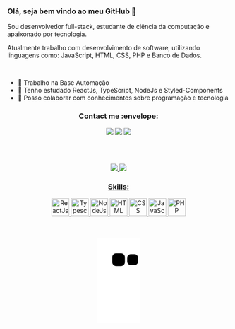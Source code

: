 ### Olá, seja bem vindo ao meu GitHub 👋

<link rel="stylesheet" href="https://cdn.jsdelivr.net/gh/devicons/devicon@v2.15.1/devicon.min.css">

Sou desenvolvedor full-stack, estudante de ciência da computação e apaixonado por tecnologia.

Atualmente trabalho com desenvolvimento de software, utilizando linguagens como: JavaScript, HTML, CSS, PHP e Banco de Dados.

<br>

- 🔭 Trabalho na Base Automação
- 🌱 Tenho estudado ReactJs, TypeScript, NodeJs e Styled-Components
- 🤔 Posso colaborar com conhecimentos sobre programação e tecnologia


 <div align="center"> 
  <h3>Contact me :envelope: </h3>
  <a href="https://instagram.com/levi_almeida22" target="_blank"><img src="https://img.shields.io/badge/-Instagram-%23E4405F?style=for-the-badge&logo=instagram&logoColor=white" target="_blank"></a>
  <a href = "mailto:levinhosa@gmail.com"><img src="https://img.shields.io/badge/-Gmail-%23333?style=for-the-badge&logo=gmail&logoColor=white" target="_blank"></a>
  <a href="https://www.linkedin.com/in/levi-santana-de-almeida-649ba5158" target="_blank"><img src="https://img.shields.io/badge/-LinkedIn-%230077B5?style=for-the-badge&logo=linkedin&logoColor=white" target="_blank"></a> 
 
  <br><br>
 
</div>
<div align="center">
  <a href="https://github.com/LeviAlmeid">
  <img  height="180em" src="https://github-readme-stats.vercel.app/api?username=LeviAlmeid&show_icons=true&theme=dark&include_all_commits=true&count_private=true"/>
  <img height="180em" src="https://github-readme-stats.vercel.app/api/top-langs/?username=LeviAlmeid&layout=compact&langs_count=7&theme=dark"/>
</div>
  
 



<div align="center">
  <h3>Skills:</h3>
  <img margin-rigth="3px" title="ReactJs" width="40" height="40" src="https://cdn.jsdelivr.net/gh/devicons/devicon/icons/react/react-original.svg" />
  <img margin-rigth="3px" title="Typescript" width="40" height="40" src="https://cdn.jsdelivr.net/gh/devicons/devicon/icons/typescript/typescript-original.svg" />
  <img margin-rigth="3px" title="NodeJs" width="40" height="40" src="https://cdn.jsdelivr.net/gh/devicons/devicon/icons/nodejs/nodejs-plain-wordmark.svg" />
  <img margin-rigth="3px" title="HTML" width="40" height="40" src="https://cdn.jsdelivr.net/gh/devicons/devicon/icons/html5/html5-original.svg" /> 
  <img margin-rigth="3px" title="CSS" width="40" height="40" src="https://cdn.jsdelivr.net/gh/devicons/devicon/icons/css3/css3-original.svg" /> 
  <img margin-rigth="3px" title="JavaScipt" width="40" height="40" src="https://cdn.jsdelivr.net/gh/devicons/devicon/icons/javascript/javascript-original.svg" /> 
  <img title="PHP" width="40" height="40" src="https://cdn.jsdelivr.net/gh/devicons/devicon/icons/php/php-original.svg" /> 
 <br> <br> <br>
 
 ![Snake animation](https://github.com/LeviAlmeid/LeviAlmeid/blob/output/github-contribution-grid-snake.svg)
 
</div>
 
